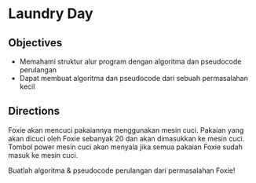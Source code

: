 # Laundry Day

## Objectives
* Memahami struktur alur program dengan algoritma dan pseudocode perulangan
* Dapat membuat algoritma dan pseudocode dari sebuah permasalahan kecil

## Directions
Foxie akan mencuci pakaiannya menggunakan mesin cuci. Pakaian yang akan dicuci oleh Foxie sebanyak 20 dan akan dimasukkan ke mesin cuci. Tombol power mesin cuci akan menyala jika semua pakaian Foxie sudah masuk ke mesin cuci.

Buatlah algoritma & pseudocode perulangan dari permasalahan Foxie!
